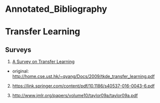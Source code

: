 # Annotated_Bibliography

# Transfer Learning

## Surveys

1. [A Survey on Transfer Learning](https://github.com/Kogorushi/Annotated_Bibliography/edit/master/sources/tkde_transfer_learning.pdf)
  - original: http://home.cse.ust.hk/~qyang/Docs/2009/tkde_transfer_learning.pdf

2. https://link.springer.com/content/pdf/10.1186/s40537-016-0043-6.pdf

3. http://www.jmlr.org/papers/volume10/taylor09a/taylor09a.pdf
